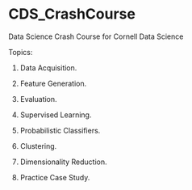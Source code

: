 # CDS_CrashCourse
Data Science Crash Course for Cornell Data Science

Topics:
1. Data Acquisition.

2. Feature Generation.

3.  Evaluation.

4.  Supervised Learning.

5.  Probabilistic Classifiers.

6.  Clustering.

7.  Dimensionality Reduction.

8.  Practice Case Study.
